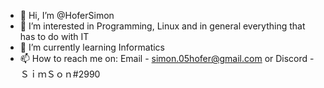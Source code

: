 - 👋 Hi, I’m @HoferSimon
- 👀 I’m interested in Programming, Linux and in general everything that has to do with IT
- 🌱 I’m currently learning Informatics
- 📫 How to reach me on: Email - simon.05hofer@gmail.com or Discord - ＳｉｍＳｏｎ#2990
